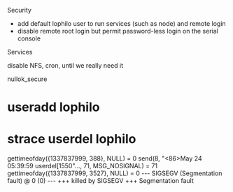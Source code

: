 Security

* add default lophilo user to run services (such as node) and remote login
* disable remote root login but permit password-less login on the serial console

Services

disable NFS, cron, until we really need it

nullok_secure

# useradd lophilo
# strace userdel lophilo

gettimeofday({1337837999, 388}, NULL)   = 0
send(8, "<86>May 24 05:39:59 userdel[1550"..., 71, MSG_NOSIGNAL) = 71
gettimeofday({1337837999, 3527}, NULL)  = 0
--- SIGSEGV (Segmentation fault) @ 0 (0) ---
+++ killed by SIGSEGV +++
Segmentation fault


